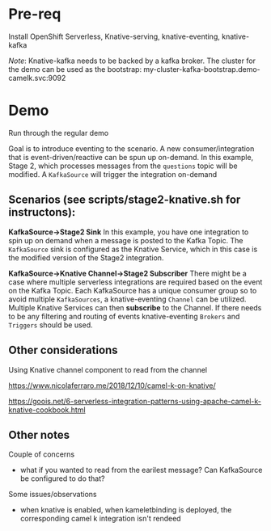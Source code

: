 # Pre-req
Install OpenShift Serverless, Knative-serving, knative-eventing, knative-kafka

*Note*: Knative-kafka needs to be backed by a kafka broker. The cluster for the demo can be used as the bootstrap: my-cluster-kafka-bootstrap.demo-camelk.svc:9092

# Demo

Run through the regular demo

Goal is to introduce eventing to the scenario. A new consumer/integration that is event-driven/reactive can be spun up on-demand. In this example, Stage 2, which processes messages from the `questions` topic will be modified. A `KafkaSource` will trigger the integration on-demand

## Scenarios  (see scripts/stage2-knative.sh for instructons):

**KafkaSource->Stage2 Sink**
In this example, you have one integration to spin up on demand when a message is posted to the Kafka Topic. The `KafkaSource` sink is configured as the Knative Service, which in this case is the modified version of the Stage2 integration.

**KafkaSource->Knative Channel->Stage2 Subscriber**
There might be a case where multiple serverless integrations are required based on the event on the Kafka Topic. Each KafkaSource has a unique consumer group so to avoid multiple `KafkaSources`, a knative-eventing `Channel` can be utilized. Multiple Knative Services can then **subscribe** to the Channel. If there needs to be any filtering and routing of events knative-eventing `Brokers` and `Triggers` should be used.


## Other considerations
Using Knative channel component to read from the channel

https://www.nicolaferraro.me/2018/12/10/camel-k-on-knative/

https://goois.net/6-serverless-integration-patterns-using-apache-camel-k-knative-cookbook.html 


## Other notes
Couple of concerns
- what if you wanted to read from the earilest message? Can KafkaSource be configured to do that?


Some issues/observations
- when knative is enabled, when kameletbinding is deployed, the corresponding camel k integration isn't rendeed
